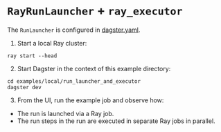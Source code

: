 # `RayRunLauncher` + `ray_executor`

The `RunLauncher` is configured in [dagster.yaml](dagster.yaml).

1. Start a local Ray cluster:

```shell
ray start --head
```

2. Start Dagster in the context of this example directory:

```shell
cd examples/local/run_launcher_and_executor
dagster dev
```

3. From the UI, run the example job and observe how:
- The run is launched via a Ray job.
- The run steps in the run are executed in separate Ray jobs in parallel.
